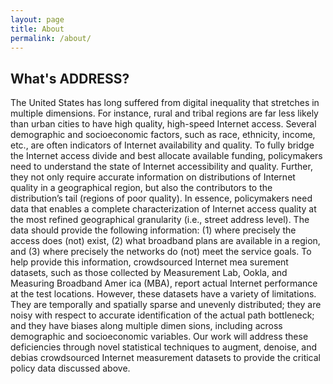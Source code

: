 ```yaml
---
layout: page
title: About
permalink: /about/
---
```


## What's ADDRESS?


The United States has long suffered from digital inequality that stretches in multiple dimensions. For instance, rural and tribal regions are far less likely than urban cities to have high quality, high-speed Internet access. Several demographic and socioeconomic factors, such as race, ethnicity, income, etc., are often indicators of Internet availability and quality. To fully bridge the Internet access divide and best allocate available funding, policymakers need to understand the state of Internet accessibility and quality. Further, they not only require accurate information on distributions of Internet quality in a geographical region, but also the contributors to the distribution’s tail (regions of poor quality). In essence, policymakers need data that enables a complete characterization of Internet access quality at the most refined geographical granularity (i.e., street address level). The data should provide the following information: (1) where precisely the access does (not) exist, (2) what broadband plans are available in a region, and (3) where precisely the networks do (not) meet the service goals. To help provide this information, crowdsourced Internet mea surement datasets, such as those collected by Measurement Lab, Ookla, and Measuring Broadband Amer ica (MBA), report actual Internet performance at the test locations. However, these datasets have a variety of limitations. They are temporally and spatially sparse and unevenly distributed; they are noisy with respect to accurate identification of the actual path bottleneck; and they have biases along multiple dimen sions, including across demographic and socioeconomic variables. Our work will address these deficiencies through novel statistical techniques to augment, denoise, and debias crowdsourced Internet measurement datasets to provide the critical policy data discussed above.
